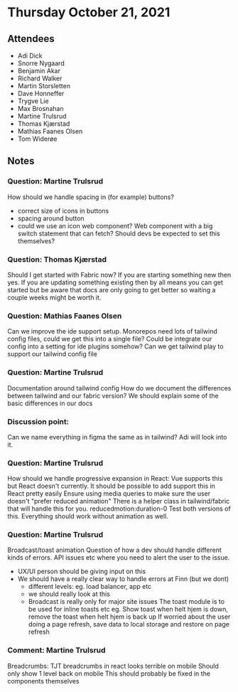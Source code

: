 # Thursday October 21, 2021

## Attendees

- Adi Dick
- Snorre Nygaard
- Benjamin Akar
- Richard Walker
- Martin Storsletten
- Dave Honneffer
- Trygve Lie
- Max Brosnahan
- Martine Trulsrud
- Thomas Kjærstad
- Mathias Faanes Olsen
- Tom Widerøe

## Notes

### Question: Martine Trulsrud
How should we handle spacing in (for example) buttons?
- correct size of icons in buttons 
- spacing around button
- could we use an icon web component? Web component with a big switch statement that can fetch?
Should devs be expected to set this themselves?

### Question: Thomas Kjærstad
Should I get started with Fabric now?
If you are starting something new then yes.
If you are updating something existing then by all means you can get started but be aware that docs are only going to get better so waiting a couple weeks might be worth it.

### Question: Mathias Faanes Olsen
Can we improve the ide support setup.
Monorepos need lots of tailwind config files, could we get this into a single file?
Could be integrate our config into a setting for ide plugins somehow?
Can we get tailwind play to support our tailwind config file

### Question: Martine Trulsrud
Documentation around tailwind config 
How do we document the differences between tailwind and our fabric version?
We should explain some of the basic differences in our docs

### Discussion point: 
Can we name everything in figma the same as in tailwind?
Adi will look into it.

### Question: Martine Trulsrud
How should we handle progressive expansion in React:
Vue supports this but React doesn't currently.
It should be possible to add support this in React pretty easily
Ensure using media queries to make sure the user doesn't "prefer reduced animation" There is a helper class in tailwind/fabric that will handle this for you. reducedmotion:duration-0 Test both versions of this. Everything should work without animation as well.

### Question: Martine Trulsrud
Broadcast/toast animation
Question of how a dev should handle different kinds of errors. API issues etc where you need to alert the user to the issue.
- UX/UI person should be giving input on this
- We should have a really clear way to handle errors at Finn (but we dont)
    - different levels: eg. load balancer, app etc
    - we should really look at this
    - Broadcast is really only for major site issues
The toast module is to be used for inline toasts etc
eg. Show toast when helt hjem is down, remove the toast when helt hjem is back up
If worried about the user doing a page refresh, save data to local storage and restore on page refresh

### Comment: Martine Trulsrud
Breadcrumbs: TJT breadcrumbs in react looks terrible on mobile
Should only show 1 level back on mobile
This should probably be fixed in the components themselves